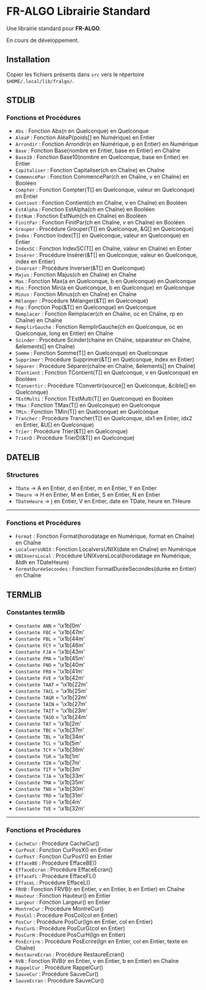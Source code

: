 # FR-ALGO Librairie Standard

Une librairie standard pour **FR-ALGO**.

En cours de développement.

## Installation

Copier les fichiers présents dans `src` vers le répertoire `$HOME/.local/lib/fralgo/`.

## STDLIB

### Fonctions et Procédures

* `Abs` : Fonction Abs(n en Quelconque) en Quelconque
* `AléaP` : Fonction AléaP(poids[] en Numérique) en Entier
* `Arrondir` : Fonction Arrondir(n en Numérique, p en Entier) en Numérique
* `Base` : Fonction Base(nombre en Entier, base en Entier) en Chaîne
* `Base10` : Fonction Base10(nombre en Quelconque, base en Entier) en Entier
* `Capitaliser` : Fonction Capitaliser(ch en Chaîne) en Chaîne
* `CommencePar` : Fonction CommencePar(ch en Chaîne, v en Chaîne) en Booléen
* `Compter` : Fonction Compter(T[] en Quelconque, valeur en Quelconque) en Entier
* `Contient` : Fonction Contient(ch en Chaîne, v en Chaîne) en Booléen
* `EstAlpha` : Fonction EstAlpha(ch en Chaîne) en Booléen
* `EstNum` : Fonction EstNum(ch en Chaîne) en Booléen
* `FinitPar` : Fonction FinitPar(ch en Chaîne, v en Chaîne) en Booléen
* `Grouper` : Procédure Grouper(T[] en Quelconque, &G[] en Quelconque)
* `Index` : Fonction Index(T[] en Quelconque, valeur en Quelconque) en Entier
* `IndexSC` : Fonction IndexSC(T[] en Chaîne, valeur en Chaîne) en Entier
* `Insérer` : Procédure Insérer(&T[] en Quelconque, valeur en Quelconque, index en Entier)
* `Inverser` : Procédure Inverser(&T[] en Quelconque)
* `Majus` : Fonction Majus(ch en Chaîne) en Chaîne
* `Max` : Fonction Max(a en Quelconque, b en Quelconque) en Quelconque
* `Min` : Fonction Min(a en Quelconque, b en Quelconque) en Quelconque
* `Minus` : Fonction Minus(ch en Chaîne) en Chaîne
* `Mélanger` : Procédure Mélanger(&T[] en Quelconque)
* `Pop` : Fonction Pop(&T[] en Quelconque) en Quelconque
* `Remplacer` : Fonction Remplacer(ch en Chaîne, oc en Chaîne, rp en Chaîne) en Chaîne
* `RemplirGauche` : Fonction RemplirGauche(ch en Quelconque, oc en Quelconque, long en Entier) en Chaîne
* `Scinder` : Procédure Scinder(chaine en Chaîne, separateur en Chaîne, &elements[] en Chaîne)
* `Somme` : Fonction Somme(T[] en Quelconque) en Quelconque
* `Supprimer` : Procédure Supprimer(&T[] en Quelconque, index en Entier)
* `Séparer` : Procédure Séparer(chaîne en Chaîne, &elements[] en Chaîne)
* `TContient` : Fonction TContient(T[] en Quelconque, v en Quelconque) en Booléen
* `TConvertir` : Procédure TConvertir(source[] en Quelconque, &cible[] en Quelconque)
* `TEstMulti` : Fonction TEstMulti(T[] en Quelconque) en Booléen
* `TMax` : Fonction TMax(T[] en Quelconque) en Quelconque
* `TMin` : Fonction TMin(T[] en Quelconque) en Quelconque
* `Trancher` : Procédure Trancher(T[] en Quelconque, idx1 en Entier, idx2 en Entier, &U[] en Quelconque)
* `Trier` : Procédure Trier(&T[] en Quelconque)
* `TrierD` : Procédure TrierD(&T[] en Quelconque)

## DATELIB

### Structures

* `TDate` → A en Entier, d en Entier, m en Entier, Y en Entier
* `THeure` → H en Entier, M en Entier, S en Entier, N en Entier
* `TDateHeure` → j en Entier, V en Entier, date en TDate, heure en THeure

---

### Fonctions et Procédures

* `Format` : Fonction Format(horodatage en Numérique, format en Chaîne) en Chaîne
* `LocalversUNIX` : Fonction LocalversUNIX(date en Chaîne) en Numérique
* `UNIXversLocal` : Procédure UNIXversLocal(horodatage en Numérique, &tdh en TDateHeure)
* `FormatDuréeSecondes` : Fonction FormatDuréeSecondes(durée en Entier) en Chaîne

## TERMLIB

### Constantes termlib

* `Constante ANN` = '\x1b[0m'
* `Constante FBC` = '\x1b[47m'
* `Constante FBL` = '\x1b[44m'
* `Constante FCY` = '\x1b[46m'
* `Constante FJA` = '\x1b[43m'
* `Constante FMA` = '\x1b[45m'
* `Constante FNO` = '\x1b[40m'
* `Constante FRO` = '\x1b[41m'
* `Constante FVE` = '\x1b[42m'
* `Constante TAAT` = '\x1b[22m'
* `Constante TACL` = '\x1b[25m'
* `Constante TAGR` = '\x1b[22m'
* `Constante TAIN` = '\x1b[27m'
* `Constante TAIT` = '\x1b[23m'
* `Constante TASO` = '\x1b[24m'
* `Constante TAT` = '\x1b[2m'
* `Constante TBC` = '\x1b[37m'
* `Constante TBL` = '\x1b[34m'
* `Constante TCL` = '\x1b[5m'
* `Constante TCY` = '\x1b[36m'
* `Constante TGR` = '\x1b[1m'
* `Constante TIN` = '\x1b[7m'
* `Constante TIT` = '\x1b[3m'
* `Constante TJA` = '\x1b[33m'
* `Constante TMA` = '\x1b[35m'
* `Constante TNO` = '\x1b[30m'
* `Constante TRO` = '\x1b[31m'
* `Constante TSO` = '\x1b[4m'
* `Constante TVE` = '\x1b[32m'

---

### Fonctions et Procédures

* `CacheCur` : Procédure CacheCur()
* `CurPosX` : Fonction CurPosX() en Entier
* `CurPosY` : Fonction CurPosY() en Entier
* `EffaceBE` : Procédure EffaceBE()
* `EffaceEcran` : Procédure EffaceEcran()
* `EffaceFL` : Procédure EffaceFL()
* `EffaceL` : Procédure EffaceL()
* `FRVB` : Fonction FRVB(r en Entier, v en Entier, b en Entier) en Chaîne
* `Hauteur` : Fonction Hauteur() en Entier
* `Largeur` : Fonction Largeur() en Entier
* `MontreCur` : Procédure MontreCur()
* `PosCol` : Procédure PosCol(col en Entier)
* `PosCur` : Procédure PosCur(lgn en Entier, col en Entier)
* `PosCurG` : Procédure PosCurG(col en Entier)
* `PosCurH` : Procédure PosCurH(lgn en Entier)
* `PosEcrire` : Procédure PosEcrire(lgn en Entier, col en Entier, texte en Chaîne)
* `RestaureEcran` : Procédure RestaureEcran()
* `RVB` : Fonction RVB(r en Entier, v en Entier, b en Entier) en Chaîne
* `RappelCur` : Procédure RappelCur()
* `SauveCur` : Procédure SauveCur()
* `SauveEcran` : Procédure SauveCur()

